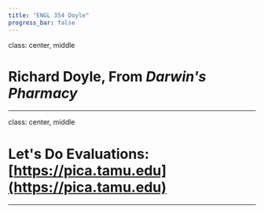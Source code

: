 ```yaml
---
title: "ENGL 354 Doyle"
progress_bar: false
---
```

class: center, middle

# Richard Doyle, From *Darwin's Pharmacy*
---
class: center, middle

# Let's Do Evaluations: <br> [https://pica.tamu.edu](https://pica.tamu.edu)
---

